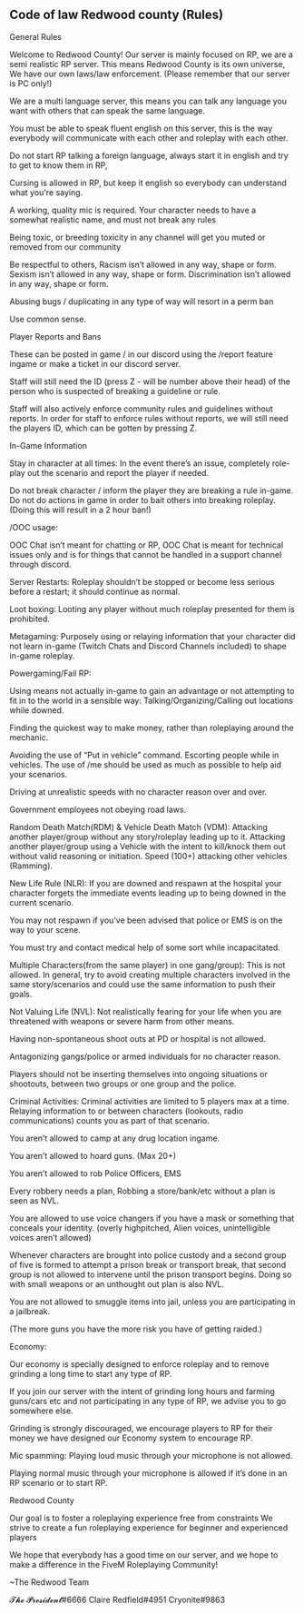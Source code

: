 ## Code of law Redwood county (Rules)

General Rules

Welcome to Redwood County!
Our server is mainly focused on RP, we are a semi realistic RP server.
This means Redwood County is its own universe, We have our own 
laws/law enforcement.
(Please remember that our server is PC only!)

We are a multi language server, this means you can talk any language you want with others that can speak the same language.

You must be able to speak fluent english on this server, this is the way everybody will communicate with each other and roleplay with each other.

Do not start RP talking a foreign language, always start it in english and try to get to know them in RP, 

Cursing is allowed in RP, but keep it english so everybody can understand what you're saying.


A working, quality mic is required.
Your character needs to have a somewhat realistic name, and must not break any rules

Being toxic, or breeding toxicity in any channel will get you muted or removed from our community

Be respectful to others,
Racism isn’t allowed in any way, shape or form.
Sexism isn’t allowed in any way, shape or form.
Discrimination isn’t allowed in any way, shape or form.

Abusing bugs / duplicating in any type of way will resort in a perm ban

Use common sense.




Player Reports and Bans

These can be posted in game / in our discord  using the /report feature ingame or make a ticket in our discord server. 

Staff will still need the ID (press Z - will be number above their head) of the person who is suspected of breaking a guideline or rule. 

Staff will also actively enforce community rules and guidelines without reports.
In order for staff to enforce rules without reports, we will still need the players ID, which can be gotten by pressing Z.

In-Game Information

Stay in character at all times:
In the event there’s an issue, completely role-play out the scenario and report the player if needed. 

Do not break character / inform the player they are breaking a rule in-game.
Do not do actions in game in order to bait others into breaking roleplay.
(Doing this will result in a 2 hour ban!)

/OOC usage:

OOC Chat isn’t meant for chatting or RP, OOC Chat is meant for technical issues only and is for things that cannot be handled in a support channel through discord.


Server Restarts:
Roleplay shouldn’t be stopped or become less serious before a restart; it should continue as normal.

Loot boxing:
Looting any player without much roleplay presented for them is prohibited.




Metagaming:
Purposely using or relaying information that your character did not learn in-game (Twitch Chats and Discord Channels included) to shape in-game roleplay.

Powergaming/Fail RP:

Using means not actually in-game to gain an advantage or not attempting to fit in to the world in a sensible way:
Talking/Organizing/Calling out locations while downed.

Finding the quickest way to make money, rather than roleplaying around the mechanic.

Avoiding the use of “Put in vehicle” command. Escorting people while in vehicles.
The use of /me should be used as much as possible to help aid your scenarios.

Driving at unrealistic speeds with no character reason over and over.

Government employees not obeying road laws.

Random Death Match(RDM) & Vehicle Death Match (VDM):
Attacking another player/group without any story/roleplay leading up to it.
Attacking another player/group using a Vehicle with the intent to kill/knock them out without valid reasoning or initiation.
Speed (100+) attacking other vehicles (Ramming).

New Life Rule (NLR):
If you are downed and respawn at the hospital your character forgets the immediate events leading up to being downed in the current scenario. 

You may not respawn if you’ve been advised that police or EMS is on the way to your scene.

You must try and contact medical help of some sort while incapacitated.

Multiple Characters(from the same player) in one gang/group):
This is not allowed. In general, try to avoid creating multiple characters involved in the same story/scenarios and could use the same information to push their goals.

Not Valuing Life (NVL):
Not realistically fearing for your life when you are threatened with weapons or severe harm from other means.

Having non-spontaneous shoot outs at PD or hospital is not allowed.

Antagonizing gangs/police or armed individuals for no character reason.

Players should not be inserting themselves into ongoing situations or shootouts, between two groups or one group and the police.


Criminal Activities:
Criminal activities are limited to 5 players max at a time.
Relaying information to or between characters (lookouts, radio communications) counts you as part of that scenario.

You aren’t allowed to camp at any drug location ingame.

You aren’t allowed to hoard guns.
(Max 20+)


You aren’t allowed to rob Police Officers, EMS

Every robbery needs a plan, Robbing a store/bank/etc without a plan is seen as NVL.

You are allowed to use voice changers if you have a mask or something that conceals your identity. (overly highpitched, Alien voices, unintelligible voices aren’t allowed)


Whenever characters are brought into police custody and a second group of five is formed to attempt a prison break or transport break, that second group is not allowed to intervene until the prison transport begins. Doing so with small weapons or an unthought out plan is also NVL.

You are not allowed to smuggle items into jail, unless you are participating in a jailbreak.

(The more guns you have the more risk you have of getting raided.)

Economy:


Our economy is specially designed to enforce roleplay and to remove grinding a long  time to start any type of RP.

If you join our server with the intent of grinding long hours and farming guns/cars etc  and not participating in any type of RP, we advise you to go somewhere else.

Grinding is strongly discouraged, we encourage players to RP for their money we have designed our Economy system to encourage RP.



Mic spamming:
Playing loud music through your microphone is not allowed.

Playing normal music through your microphone is allowed if it’s done in an RP scenario or to start RP.


Redwood County

Our goal is to foster a roleplaying experience free from constraints
We strive to create a fun roleplaying experience for beginner and experienced players

We hope that everybody has a good time on our server, and we hope to make a difference in the FiveM Roleplaying Community!

~The Redwood Team

𝓣𝓱𝓮 𝓟𝓻𝓮𝓼𝓲𝓭𝓮𝓷𝓽#6666
Claire Redfield#4951
Cryonite#9863




